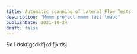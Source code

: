 ```yaml
---
title: Automatic scanning of Lateral Flow Tests
description: "Mmmm project mmmm fail lmaoo"
publishDate: 2021-10-24
draft: false
---
```


So I dskfjgsdklfjkdlfjkldsj